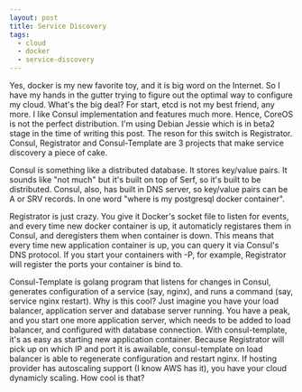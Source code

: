 ```yaml
---
layout: post
title: Service Discovery
tags:
  - cloud
  - docker
  - service-discovery
---
```


Yes, docker is my new favorite toy, and it is big word on the Internet. So I have my hands in the gutter trying to figure out the optimal way to configure my cloud. What's the big deal? For start, etcd is not my best friend, any more. I like Consul implementation and features much more. Hence, CoreOS is not the perfect distribution. I'm using Debian Jessie which is in beta2 stage in the time of writing this post. The reson for this switch is Registrator. Consul, Registrator and Consul-Template are 3 projects that make service discovery a piece of cake.

Consul is something like a distributed database. It stores key/value pairs. It sounds like "not much" but it's built on top of Serf, so it's built to be distributed. Consul, also, has built in DNS server, so key/value pairs can be A or SRV records. In one word "where is my postgresql docker container".

Registrator is just crazy. You give it Docker's socket file to listen for events, and every time new docker container is up, it automaticly registares them in Consul, and deregisters them when container is down. This means that every time new application container is up, you can query it via Consul's DNS protocol. If you start your containers with -P, for example, Registrator will register the ports your container is bind to.

Consul-Template is golang program that listens for changes in Consul, generates configuration of a service (say, nginx), and runs a command (say, service nginx restart). Why is this cool? Just imagine you have your load balancer, application server and database server running. You have a peak, and you start one more application server, which needs to be added to load balancer, and configured with database connection. With consul-template, it's as easy as starting new application container. Because Registrator will pick up on which IP and port it is awailable, consul-template on load balancer is able to regenerate configuration and restart nginx. If hosting provider has autoscaling support (I know AWS has it), you have your cloud dynamicly scaling. How cool is that?
